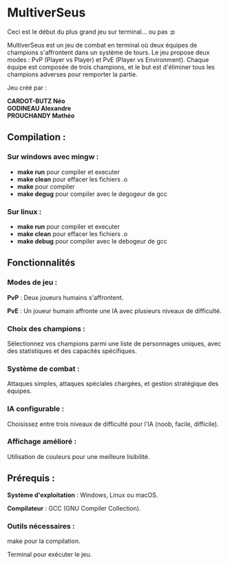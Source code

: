 # MultiverSeus 
Ceci est le début du plus grand jeu sur terminal... ou pas :p

MultiverSeus est un jeu de combat en terminal où deux équipes de champions s'affrontent dans un système de tours. Le jeu propose deux modes : PvP (Player vs Player) et PvE (Player vs Environment). Chaque équipe est composée de trois champions, et le but est d'éliminer tous les champions adverses pour remporter la partie.

Jeu créé par :

**CARDOT-BUTZ Néo**  
**GODINEAU Alexandre**  
**PROUCHANDY Mathéo**  

## Compilation : 

### Sur windows avec mingw : 
- **make run** pour compiler et executer  
- **make clean** pour effacer les fichiers .o  
- **make** pour compiler  
- **make degug** pour compiler avec le degogeur de gcc  

### Sur linux :
- **make run** pour compiler et executer
- **make clean** pour effacer les fichiers .o
- **make debug** pour compiler avec le debogeur de gcc




## Fonctionnalités

### Modes de jeu :
**PvP** : Deux joueurs humains s'affrontent.

**PvE** : Un joueur humain affronte une IA avec plusieurs niveaux de difficulté.

### Choix des champions : 

Sélectionnez vos champions parmi une liste de personnages uniques, avec des statistiques et des capacités spécifiques.

### Système de combat : 

Attaques simples, attaques spéciales chargées, et gestion stratégique des équipes.

### IA configurable : 

Choisissez entre trois niveaux de difficulté pour l'IA (noob, facile, difficile).

### Affichage amélioré :

Utilisation de couleurs pour une meilleure lisibilité.

## Prérequis :

**Système d'exploitation** : Windows, Linux ou macOS.

**Compilateur** : GCC (GNU Compiler Collection).

### Outils nécessaires :

make pour la compilation.

Terminal pour exécuter le jeu.
